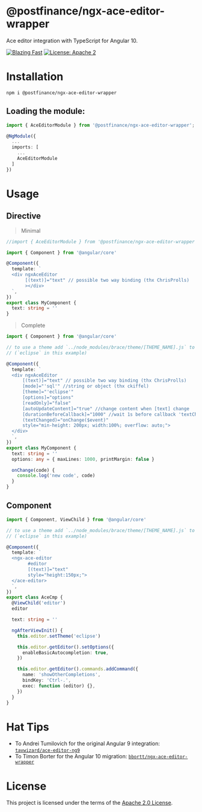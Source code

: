 # @postfinance/ngx-ace-editor-wrapper

Ace editor integration with TypeScript for Angular 10.

[![Blazing Fast](https://img.shields.io/badge/speed-blazing%20%F0%9F%94%A5-brightgreen.svg)](https://twitter.com/acdlite/status/974390255393505280)
[![License: Apache 2](https://img.shields.io/badge/License-Apache2-blue.svg)](https://opensource.org/licenses/Apache-2.0)

# Installation

`npm i @postfinance/ngx-ace-editor-wrapper`

## Loading the module:

```ts
import { AceEditorModule } from '@postfinance/ngx-ace-editor-wrapper';

@NgModule({
  ...
  imports: [
    ...
    AceEditorModule
  ]
})
```

# Usage

## Directive

> Minimal

```ts
//import { AceEditorModule } from '@postfinance/ngx-ace-editor-wrapper';

import { Component } from '@angular/core'

@Component({
  template: `
  <div ngxAceEditor
       [(text)]="text" // possible two way binding (thx ChrisProlls)
       ></div>
  `,
})
export class MyComponent {
  text: string = ''
}
```

> Complete

```ts
import { Component } from '@angular/core'

// to use a theme add `../node_modules/brace/theme/[THEME_NAME].js` to `scripts` in `angular.json`
// (`eclipse` in this example)

@Component({
  template: `
  <div ngxAceEditor
      [(text)]="text" // possible two way binding (thx ChrisProlls)
      [mode]="'sql'" //string or object (thx ckiffel)
      [theme]="'eclipse'"
      [options]="options"
      [readOnly]="false"
      [autoUpdateContent]="true" //change content when [text] change
      [durationBeforeCallback]="1000" //wait 1s before callback 'textChanged' sends new value
      (textChanged)="onChange($event)"
      style="min-height: 200px; width:100%; overflow: auto;">
  </div>
  `,
})
export class MyComponent {
  text: string = ''
  options: any = { maxLines: 1000, printMargin: false }

  onChange(code) {
    console.log('new code', code)
  }
}
```

## Component

```ts
import { Component, ViewChild } from '@angular/core'

// to use a theme add `../node_modules/brace/theme/[THEME_NAME].js` to `scripts` in `angular.json`
// (`eclipse` in this example)

@Component({
  template: `
  <ngx-ace-editor
        #editor
        [(text)]="text"
        style="height:150px;">
  </ace-editor>
  `,
})
export class AceCmp {
  @ViewChild('editor')
  editor

  text: string = ''

  ngAfterViewInit() {
    this.editor.setTheme('eclipse')

    this.editor.getEditor().setOptions({
      enableBasicAutocompletion: true,
    })

    this.editor.getEditor().commands.addCommand({
      name: 'showOtherCompletions',
      bindKey: 'Ctrl-.',
      exec: function (editor) {},
    })
  }
}
```

# Hat Tips

- To Andrei Tumilovich for the original Angular 9 integration: [`tavwizard/ace-editor-ng9`](https://github.com/tavwizard/ace-editor-ng9)
- To Timon Borter for the Angular 10 migration: [`bbortt/ngx-ace-editor-wrapper`](https://github.com/bbortt/ngx-ace-editor-wrapper)

# License

This project is licensed under the terms of the [Apache 2.0 License](https://raw.githubusercontent.com/postfinance/ngx-ace-editor-wrapper/canary/LICENSE).
